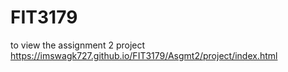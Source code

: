 # FIT3179

to view the assignment 2 project 
https://imswagk727.github.io/FIT3179/Asgmt2/project/index.html

